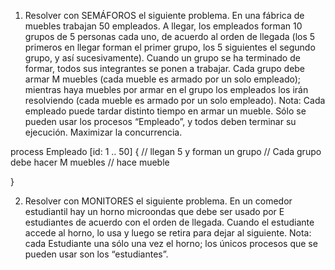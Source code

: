 1. Resolver con SEMÁFOROS el siguiente problema. 
En una fábrica de muebles trabajan 50 empleados. 
A llegar, los empleados forman 10 grupos de 5 personas cada uno, de acuerdo al orden de llegada (los 5 primeros en llegar forman el primer grupo, los 5 siguientes el segundo grupo, y así sucesivamente).
Cuando un grupo se ha terminado de formar, todos sus integrantes se ponen a trabajar. 
Cada grupo debe armar M muebles (cada mueble es armado por un solo empleado); mientras haya muebles por armar en el grupo los empleados los irán resolviendo (cada mueble es armado por un solo empleado). Nota: Cada empleado puede tardar distinto tiempo en armar un mueble. Sólo se pueden usar los procesos “Empleado”, y todos deben terminar su ejecución. Maximizar la concurrencia.



process Empleado [id: 1 .. 50] {
	// llegan 5 y forman un grupo
	// Cada grupo debe hacer M muebles
	// hace mueble
	
}











































2. Resolver con MONITORES el siguiente problema. En un comedor estudiantil hay un horno microondas que debe ser usado por E
estudiantes de acuerdo con el orden de llegada. Cuando el estudiante accede al horno, lo usa y luego se retira para dejar al
siguiente. Nota: cada Estudiante una sólo una vez el horno; los únicos procesos que se pueden usar son los “estudiantes”.
